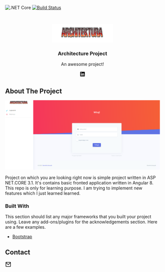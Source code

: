 ![.NET Core](https://github.com/NoEducation/ArchitectureProject/workflows/.NET%20Core/badge.svg?branch=master) [![Build Status](https://dev.azure.com/atrasik/ArchitectureProject/_apis/build/status/NoEducation.ArchitectureProject?branchName=master)](https://dev.azure.com/atrasik/ArchitectureProject/_build/latest?definitionId=1&branchName=master)



<!-- PROJECT LOGO -->
<br />
<p align="center">
  <a href="https://github.com/NoEducation">
    <img src="https://github.com/NoEducation/ArchitectureProject/blob/master/Readme%20picutres/Logo.PNG" alt="Logo" width="200" height="60">
  </a>
  <h3 align="center">Architecture Project</h3>
  <p align="center">
    An awesome project!
    <br />
  </p>
  <p align="center"> 
    <a href="https://github.com/NoEducation">
      <img src="https://github.com/NoEducation/ArchitectureProject/blob/master/Readme%20picutres/linkedin-box-fill.png" alt="Linkedin" width="20" height="20">
    </a>
    <br />
  </p>
  
</p>


## About The Project

![alt text](https://github.com/NoEducation/ArchitectureProject/blob/master/Readme%20picutres/LandingPage.PNG)

Project on which you are looking right now is simple project written in ASP NET.CORE 3.1. It's contains basic fronted application written in Angular 8. 
This repo is only for learning purpose. I am trying to implement new features which I just learned learned.


### Built With
This section should list any major frameworks that you built your project using. Leave any add-ons/plugins for the acknowledgements section. Here are a few examples.
* [Bootstrap](https://getbootstrap.com)


<!-- CONTACT -->
## Contact

<a href="mailto:dominik.atrasik@gmail.com?subject=Mail from github"><img src="https://github.com/NoEducation/ArchitectureProject/blob/master/Readme%20picutres/mail-line.png" width="20" height="20"></a> 


